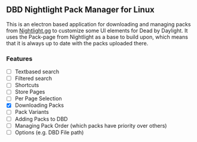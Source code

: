 ## DBD Nightlight Pack Manager for Linux
This is an electron based application for downloading and managing packs from [Nightlight.gg](https://nightlight.gg/) to customize some UI elements for Dead by Daylight.
It uses the Pack-page from Nightlight as a base to build upon, which means that it is always up to date with the packs uploaded there.

### Features
- [ ] Textbased search
- [ ] Filtered search
- [ ] Shortcuts
- [ ] Store Pages
- [ ] Per Page Selection
- [x] Downloading Packs
- [ ] Pack Variants
- [ ] Adding Packs to DBD
- [ ] Managing Pack Order (which packs have priority over others)
- [ ] Options (e.g. DBD File path)
